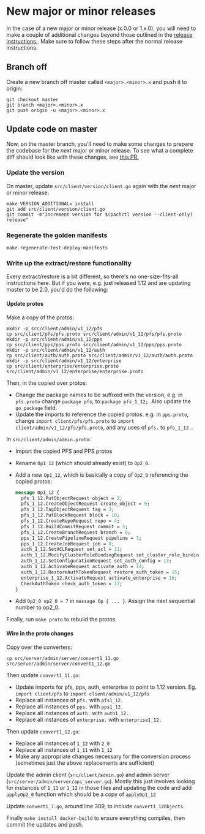 # New major or minor releases

In the case of a new major or minor release (x.0.0 or 1.x.0), you will need
to make a couple of additional changes beyond those outlined in the
[release instructions.](./release_instructions.md). Make sure to follow these
steps after the normal release instructions.

## Branch off

Create a new branch off master called `<major>.<minor>.x` and push it to
origin:

```shell
git checkout master
git branch <major>.<minor>.x
git push origin -u <major>.<minor>.x
```

## Update code on master

Now, on the master branch, you'll need to make some changes to prepare the
codebase for the _next_ major or minor release. To see what a complete diff
should look like with these changes, see
[this PR.](https://github.com/pachyderm/pachyderm/pull/5569)

### Update the version

On master, update `src/client/version/client.go` again with the _next_ major
or minor release:

```shell
make VERSION_ADDITIONAL= install
git add src/client/version/client.go
git commit -m"Increment version for $(pachctl version --client-only) release"
```

### Regenerate the golden manifests

```shell
make regenerate-test-deploy-manifests
```

### Write up the extract/restore functionality

Every extract/restore is a bit different, so there's no one-size-fits-all
instructions here. But if you were, e.g. just released 1.12 and are updating
master to be 2.0, you'd do the following:

#### Update protos

Make a copy of the protos:

```shell
mkdir -p src/client/admin/v1_12/pfs
cp src/client/pfs/pfs.proto src/client/admin/v1_12/pfs/pfs.proto
mkdir -p src/client/admin/v1_12/pps
cp src/client/pps/pps.proto src/client/admin/v1_12/pps/pps.proto
mkdir -p src/client/admin/v1_12/auth
cp src/client/auth/auth.proto src/client/admin/v1_12/auth/auth.proto
mkdir -p src/client/admin/v1_12/enterprise
cp src/client/enterprise/enterprise.proto src/client/admin/v1_12/enterprise/enterprise.proto
```

Then, in the copied over protos:

* Change the package names to be suffixed with the version, e.g. in
  `pfs.proto` change `package pfs`; to `package pfs_1_12;`. Also update the
  `go_package` field.
* Update the imports to reference the copied protos. e.g. in `pps.proto`,
  change `import client/pfs/pfs.proto` to
  `import client/admin/v1_12/pfs/pfs.proto`, and any uses of `pfs.` to
  `pfs_1_12.`.

In `src/client/admin/admin.proto`:

* Import the copied PFS and PPS protos
* Rename `Op1_12` (which should already exist) to `Op2_0`.
* Add a new `Op1_12`, which is basically a copy of `Op2_0` referencing the
  copied protos:

    ```protobuf
    message Op1_12 {
      pfs_1_12.PutObjectRequest object = 2;
      pfs_1_12.CreateObjectRequest create_object = 9;
      pfs_1_12.TagObjectRequest tag = 3;
      pfs_1_12.PutBlockRequest block = 10;
      pfs_1_12.CreateRepoRequest repo = 4;
      pfs_1_12.BuildCommitRequest commit = 5;
      pfs_1_12.CreateBranchRequest branch = 6;
      pps_1_12.CreatePipelineRequest pipeline = 7;
      pps_1_12.CreateJobRequest job = 8;
      auth_1_12.SetACLRequest set_acl = 11;
      auth_1_12.ModifyClusterRoleBindingRequest set_cluster_role_binding = 12;
      auth_1_12.SetConfigurationRequest set_auth_config = 13;
      auth_1_12.ActivateRequest activate_auth = 14;
      auth_1_12.RestoreAuthTokenRequest restore_auth_token = 15;
      enterprise_1_12.ActivateRequest activate_enterprise = 16;
      CheckAuthToken check_auth_token = 17;
    }
    ```

* Add `Op2_0 op2_0 = 7` in `message Op { ... }`. Assign the next sequential number to op2_0.

Finally, run `make proto` to rebuild the protos.

#### Wire in the proto changes

Copy over the converters:

```shell
cp src/server/admin/server/convert1_11.go src/server/admin/server/convert1_12.go
```

Then update `convert1_11.go`:

* Update imports for pfs, pps, auth, enterprise to point to 1.12 version. Eg. `import client/pfs` to `import client/admin/v1_12/pfs`
* Replace all instances of `pfs.` with `pfs1_12.`
* Replace all instances of `pps.` with `pps1_12.`
* Replace all instances of `auth.` with `auth1_12.`
* Replace all instances of `enterprise.` with `enterprise1_12.`

Then update `convert1_12.go`:

* Replace all instances of `1_12` with `2_0`
* Replace all instances of `1_11` with `1_12`
* Make any appropriate changes necessary for the conversion process (sometimes
  just the above replacements are sufficient)

Update the admin client (`src/client/admin.go`) and admin server
(`src/server/admin/server/api_server.go`). Mostly this just involves looking
for instances of `1_11` or `1_12` in those files and updating the code and
add `applyOp2_0` function which should be a copy of `applyOp1_12`

Update `convert1_7.go`, around line 309, to include `convert1_12Objects`.

Finally `make install docker-build` to ensure everything compiles, then commit
the updates and push.

